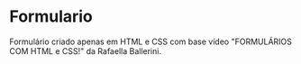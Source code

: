 

# Formulario
Formulário criado apenas em HTML e CSS com base vídeo "FORMULÁRIOS COM HTML e CSS!" da Rafaella Ballerini.
